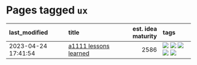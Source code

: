 # Pages tagged `ux`

|last_modified|title|est. idea maturity|tags
|:---|:---|---:|:---|
|2023-04-24 17:41:54|[a1111 lessons learned](../a1111_lessons_learned.md)|2586|[![](https://img.shields.io/badge/tag-experimental-aa21fc)](../tags/experimental.md) [![](https://img.shields.io/badge/tag-opensource-a68128)](../tags/opensource.md) [![](https://img.shields.io/badge/tag-stability-1614f8)](../tags/stability.md) [![](https://img.shields.io/badge/tag-tooling-1043a5)](../tags/tooling.md) [![](https://img.shields.io/badge/tag-ux-22d494)](../tags/ux.md)|